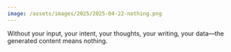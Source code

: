 ```yaml
---
image: /assets/images/2025/2025-04-22-nothing.png
---
```


Without your input, your intent, your thoughts, your writing, your data—the generated content means nothing.